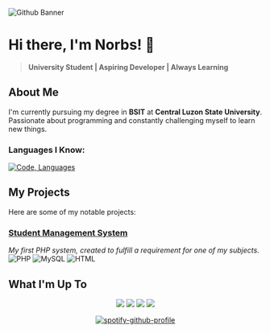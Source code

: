 ![Github Banner](https://github.com/user-attachments/assets/2ab9f023-43b1-4d27-b8c8-9a1a5e55a98d)
# Hi there, I'm Norbs! 👋
> **University Student | Aspiring Developer | Always Learning**
> 
## About Me
I'm currently pursuing my degree in **BSIT** at **Central Luzon State University**. Passionate about programming and constantly challenging myself to learn new things.

### Languages I Know:
[![Code, Languages](https://skillicons.dev/icons?i=html,css,php,java,c,mysql)](https://skillicons.dev)

## My Projects

Here are some of my notable projects:

### [Student Management System](https://github.com/Norezy/StudentManagement)  
*My first PHP system, created to fulfill a requirement for one of my subjects.*  
![PHP](https://img.shields.io/badge/PHP-777BB4?style=flat-square&logo=php&logoColor=white) ![MySQL](https://img.shields.io/badge/MySQL-4479A1?style=flat-square&logo=mysql&logoColor=white) ![HTML](https://img.shields.io/badge/HTML-4479A1?style=flat-square&logo=html&logoColor=white)
## What I'm Up To
<p align="center">
<img src="https://img.shields.io/badge/Working_On-New_PHP_System-777BB4?style=for-the-badge&logo=php&logoColor=white&labelColor=000000"> <img src="https://img.shields.io/badge/Currently-Online-brightgreen?style=for-the-badge&labelColor=000000"> <img src="https://img.shields.io/badge/AFK-Gaming%20Break-orange?style=for-the-badge&logo=steam&logoColor=white"> <img src="https://img.shields.io/badge/Mood-Vibing-blueviolet?style=for-the-badge">
</p>
<p align="center">
  <a href="https://github.com/kittinan/spotify-github-profile">
    <img src="https://spotify-github-profile.kittinanx.com/api/view?uid=9jmvci8p9jmi8kaogxh583vyk&cover_image=true&theme=default&show_offline=false&background_color=121212&interchange=false" alt="spotify-github-profile">
  </a>
</p>












